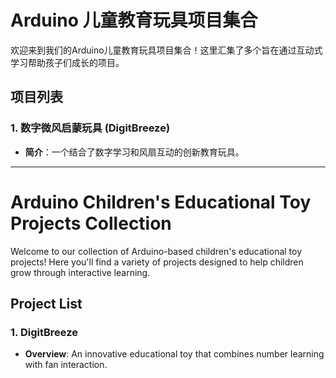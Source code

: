 # Arduino 儿童教育玩具项目集合

欢迎来到我们的Arduino儿童教育玩具项目集合！这里汇集了多个旨在通过互动式学习帮助孩子们成长的项目。

## 项目列表

### 1. 数字微风启蒙玩具 (DigitBreeze)
- **简介**：一个结合了数字学习和风扇互动的创新教育玩具。

---

# Arduino Children's Educational Toy Projects Collection

Welcome to our collection of Arduino-based children's educational toy projects! Here you'll find a variety of projects designed to help children grow through interactive learning.

## Project List

### 1. DigitBreeze
- **Overview**: An innovative educational toy that combines number learning with fan interaction.
